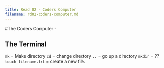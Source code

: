 ```yaml
---
title: Read 02 - Coders Computer
filename: rd02-coders-computer.md
--- 
```

#The Coders Computer - 

## The Terminal 

`mk` = Make directory 
`cd` = change directory
`..` = go up a directory 
`mkdir` = ??
`touch filename.txt` = create a new file.
